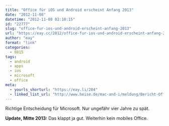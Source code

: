 ```yaml
---
title: "Office für iOS und Android erscheint Anfang 2013"
date: "2012-11-08"
datetime: "2012-11-08 02:10:15"
id: "22777"
slug: "office-fur-ios-und-android-erscheint-anfang-2013"
url: "https://eay.cc/2012/office-fur-ios-und-android-erscheint-anfang-2013/"
author: "eay"
format: "link"
categories:
  - 0815
tags:
  - android
  - apps
  - ios
  - microsoft
  - office
meta:
  - yourls_shorturl: "https://eay.li/204"
  - linked_list_url: "http://www.heise.de/mac-and-i/meldung/Bericht-Office-fuer-iOS-und-Android-erscheint-Anfang-2013-1745890.html"
---
```


Richtige Entscheidung für Microsoft. Nur ungefähr vier Jahre zu spät.

**Update, Mitte 2013:** Das klappt ja gut. Weiterhin kein mobiles Office.
